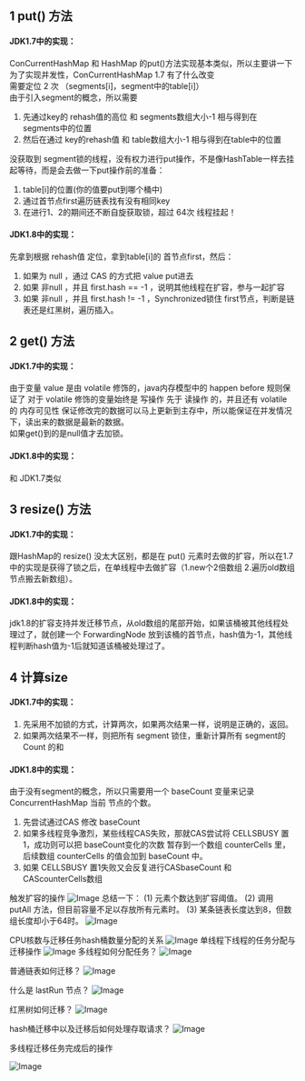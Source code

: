 ## 1 put() 方法
#### JDK1.7中的实现：  
ConCurrentHashMap 和 HashMap 的put()方法实现基本类似，所以主要讲一下为了实现并发性，ConCurrentHashMap 1.7 有了什么改变   
需要定位 2 次 （segments[i]，segment中的table[i]）   
由于引入segment的概念，所以需要   
1. 先通过key的 rehash值的高位 和 segments数组大小-1 相与得到在 segments中的位置
2. 然后在通过 key的rehash值 和 table数组大小-1 相与得到在table中的位置

没获取到 segment锁的线程，没有权力进行put操作，不是像HashTable一样去挂起等待，而是会去做一下put操作前的准备：   
1. table[i]的位置(你的值要put到哪个桶中)
2. 通过首节点first遍历链表找有没有相同key
3. 在进行1、2的期间还不断自旋获取锁，超过 64次 线程挂起！

#### JDK1.8中的实现：
先拿到根据 rehash值 定位，拿到table[i]的 首节点first，然后：
1. 如果为 null ，通过 CAS 的方式把 value put进去
2. 如果 非null ，并且 first.hash == -1 ，说明其他线程在扩容，参与一起扩容
3. 如果 非null ，并且 first.hash != -1 ，Synchronized锁住 first节点，判断是链表还是红黑树，遍历插入。

## 2 get() 方法
#### JDK1.7中的实现：
由于变量 value 是由 volatile 修饰的，java内存模型中的 happen before 规则保证了 对于 volatile 修饰的变量始终是 写操作 先于 读操作 的，并且还有 volatile 的 内存可见性 保证修改完的数据可以马上更新到主存中，所以能保证在并发情况下，读出来的数据是最新的数据。  
如果get()到的是null值才去加锁。
#### JDK1.8中的实现：
和 JDK1.7类似

##  3 resize() 方法 
#### JDK1.7中的实现：
跟HashMap的 resize() 没太大区别，都是在 put() 元素时去做的扩容，所以在1.7中的实现是获得了锁之后，在单线程中去做扩容（1.new个2倍数组 2.遍历old数组节点搬去新数组）。
#### JDK1.8中的实现：
jdk1.8的扩容支持并发迁移节点，从old数组的尾部开始，如果该桶被其他线程处理过了，就创建一个 ForwardingNode 放到该桶的首节点，hash值为-1，其他线程判断hash值为-1后就知道该桶被处理过了。

## 4 计算size
#### JDK1.7中的实现：
1. 先采用不加锁的方式，计算两次，如果两次结果一样，说明是正确的，返回。
2. 如果两次结果不一样，则把所有 segment 锁住，重新计算所有 segment的 Count 的和

#### JDK1.8中的实现：
由于没有segment的概念，所以只需要用一个 baseCount 变量来记录ConcurrentHashMap 当前 节点的个数。
1. 先尝试通过CAS 修改 baseCount
2. 如果多线程竞争激烈，某些线程CAS失败，那就CAS尝试将 CELLSBUSY 置1，成功则可以把 baseCount变化的次数 暂存到一个数组 counterCells 里，后续数组 counterCells 的值会加到 baseCount 中。
3. 如果 CELLSBUSY 置1失败又会反复进行CASbaseCount 和 CAScounterCells数组

触发扩容的操作
![Image](https://user-images.githubusercontent.com/91466593/144745972-9aadaff0-5f5c-4d2c-8f1c-e5da350e65cb.png)
总结一下：
(1) 元素个数达到扩容阈值。
(2) 调用 putAll 方法，但目前容量不足以存放所有元素时。
(3) 某条链表长度达到8，但数组长度却小于64时。
![Image](https://user-images.githubusercontent.com/91466593/144745987-dff05131-0304-407c-b690-16ce60cb60b9.png)

CPU核数与迁移任务hash桶数量分配的关系
![Image](https://user-images.githubusercontent.com/91466593/144745993-948a1bac-00db-4f1f-a0f6-900d879f50f8.png)
单线程下线程的任务分配与迁移操作
![Image](https://user-images.githubusercontent.com/91466593/144746007-0d40347f-c294-43cd-a677-47cf840048a2.png)
多线程如何分配任务？
![Image](https://user-images.githubusercontent.com/91466593/144746015-90d31999-d470-422d-9fde-2d4e2d29558e.png)

普通链表如何迁移？
![Image](https://user-images.githubusercontent.com/91466593/144746020-29520547-0118-4d77-9a70-4fbed4819d0c.png)

什么是 lastRun 节点？
![Image](https://user-images.githubusercontent.com/91466593/144746028-20447522-61cd-43d7-a0ad-b4caf98d33ab.png)

红黑树如何迁移？
![Image](https://user-images.githubusercontent.com/91466593/144746031-b583cba6-e3fe-4fa1-8803-04b245962d96.png)

hash桶迁移中以及迁移后如何处理存取请求？
![Image](https://user-images.githubusercontent.com/91466593/144746042-04319400-178e-4885-a270-79feaa78d450.png)

多线程迁移任务完成后的操作

![Image](https://user-images.githubusercontent.com/91466593/144746043-d9108376-25f0-41a6-b542-0015424469e2.png)

